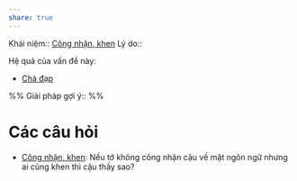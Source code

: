 ```yaml
---
share: true
---
```

Khái niệm:: [Công nhận, khen](../../T%E1%BB%AB%20%C4%91i%E1%BB%83n/T%C3%ADch%20c%E1%BB%B1c/C%C3%B4ng%20nh%E1%BA%ADn,%20khen.md)
Lý do:: 

Hệ quả của vấn đề này:
- [Chà đạp](../../T%E1%BB%AB%20%C4%91i%E1%BB%83n/Ti%C3%AAu%20c%E1%BB%B1c/Ch%C3%A0%20%C4%91%E1%BA%A1p.md)


%%
Giải pháp gợi ý:: 
%%



# Các câu hỏi
- [Công nhận, khen](../../T%E1%BB%AB%20%C4%91i%E1%BB%83n/T%C3%ADch%20c%E1%BB%B1c/C%C3%B4ng%20nh%E1%BA%ADn,%20khen.md): Nếu tớ không công nhận cậu về mặt ngôn ngữ nhưng ai cũng khen thì cậu thấy sao?

